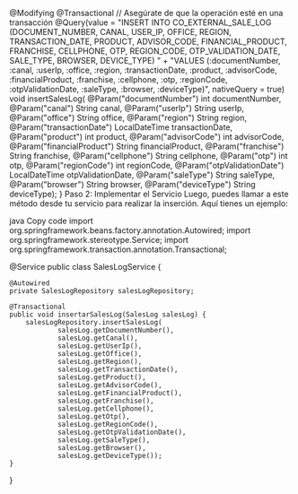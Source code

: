 @Modifying
    @Transactional // Asegúrate de que la operación esté en una transacción
    @Query(value = "INSERT INTO CO_EXTERNAL_SALE_LOG (DOCUMENT_NUMBER, CANAL, USER_IP, OFFICE, REGION, TRANSACTION_DATE, PRODUCT, ADVISOR_CODE, FINANCIAL_PRODUCT, FRANCHISE, CELLPHONE, OTP, REGION_CODE, OTP_VALIDATION_DATE, SALE_TYPE, BROWSER, DEVICE_TYPE) "
                 + "VALUES (:documentNumber, :canal, :userIp, :office, :region, :transactionDate, :product, :advisorCode, :financialProduct, :franchise, :cellphone, :otp, :regionCode, :otpValidationDate, :saleType, :browser, :deviceType)",
           nativeQuery = true)
    void insertSalesLog(
            @Param("documentNumber") int documentNumber,
            @Param("canal") String canal,
            @Param("userIp") String userIp,
            @Param("office") String office,
            @Param("region") String region,
            @Param("transactionDate") LocalDateTime transactionDate,
            @Param("product") int product,
            @Param("advisorCode") int advisorCode,
            @Param("financialProduct") String financialProduct,
            @Param("franchise") String franchise,
            @Param("cellphone") String cellphone,
            @Param("otp") int otp,
            @Param("regionCode") int regionCode,
            @Param("otpValidationDate") LocalDateTime otpValidationDate,
            @Param("saleType") String saleType,
            @Param("browser") String browser,
            @Param("deviceType") String deviceType);
}
Paso 2: Implementar el Servicio
Luego, puedes llamar a este método desde tu servicio para realizar la inserción. Aquí tienes un ejemplo:

java
Copy code
import org.springframework.beans.factory.annotation.Autowired;
import org.springframework.stereotype.Service;
import org.springframework.transaction.annotation.Transactional;

@Service
public class SalesLogService {

    @Autowired
    private SalesLogRepository salesLogRepository;

    @Transactional
    public void insertarSalesLog(SalesLog salesLog) {
        salesLogRepository.insertSalesLog(
                salesLog.getDocumentNumber(),
                salesLog.getCanal(),
                salesLog.getUserIp(),
                salesLog.getOffice(),
                salesLog.getRegion(),
                salesLog.getTransactionDate(),
                salesLog.getProduct(),
                salesLog.getAdvisorCode(),
                salesLog.getFinancialProduct(),
                salesLog.getFranchise(),
                salesLog.getCellphone(),
                salesLog.getOtp(),
                salesLog.getRegionCode(),
                salesLog.getOtpValidationDate(),
                salesLog.getSaleType(),
                salesLog.getBrowser(),
                salesLog.getDeviceType());
    }
}
